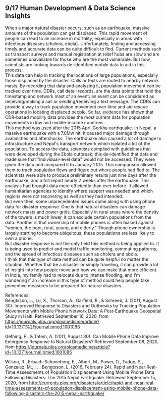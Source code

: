  ## 9/17 Human Development & Data Science Insights  
  When a major natural disaster occurs, such as an earthquake, massive amounts of the population can get displaced. This rapid movement of people can lead to an increase in mortality, especially in areas with infectious diseases (cholera, ebola). Unfortunately, finding and accessing timely and accurate data can be quite difficult to find. Current methods such as transport surveys and manual registration at relief hubs are slow and are sometimes unavailable for those who are the most vulnerable. But now, scientists are looking towards de-identified mobile data to aid in this process.   
  This data can help in tracking the locations of large populations, especially those displaced by the disaster. Calls or texts are routed to nearby network masts. By recording that data and analyzing it, population movement can be tracked over time. CDRs, call detail records,  are the data points that hold the timestamp and network mast of an event; an event can be considered as receiving/making a call or sending/receiving a text message. The CDRs can provide a way to track population movement over time and aid rescue operations in locating displaced people. So far, evidence has shown that CDR-based mobility data provides the most current data for population movements in low and middle-income countries.    
  This method was used after the 2015 April Gorkha earthquake. In Nepal, a massive earthquake with a 7.8Mw hit. It caused major damage through avalanches and aftershocks.  The earthquake also caused a lot of damage to infrastructure and Nepal's transport network which isolated a lot of the population. To access the data, scientists complied with guidelines that were developed during the Ebola outbreak; this de-identified that data and made sure that "individual-level data" would not be accessed. They were given the data and compared it to January 2015. This comparison allowed them to track population flows and figure out where people had fled to. The scientists were able to produce preliminary results just nine days after the earthquake, and a full report nearly 2 weeks after the earthquake. This analysis had brought data more efficiently than ever before. It allowed humanitarian agencies to identify where support was needed and which regions were not recovering as well as they had intended.    
  But even then, some unprecedented issues come along with using phone data for disaster response. One is that natural disasters can damage network masts and power grids. Especially in rural areas where the density of the towers is much lower, it can exclude certain populations from the data. Another is that ownership of mobile phones is often biased against "women, the poor, rural, young, and elderly." Though phone ownership is largely starting to become ubiquitous, these populations are less likely to own a phone.    
  But disaster response is not the only field this method is being applied to. It is being used to predict and model traffic monitoring, commuting patterns, and the spread of infectious diseases such as cholera and ebola.     
  I think that this type of data method can be quite helpful no matter the situation. Whether that be a disaster or simply traveling, it can provide a lot of insight into how people move and how we can make that more efficient. In India, my family had to relocate due to intense flooding, and I'm wondering if an increase in this type of method could help people take preventive measures to be prepared for natural disasters. 

References:  
Bengtsson, L., Lu, X., Thorson, A., Garfield, R., & Schreeb, J. (2011, August 30). Improved Response to Disasters and Outbreaks by Tracking Population Movements with Mobile Phone Network Data: A Post-Earthquake Geospatial Study in Haiti. Retrieved September 16, 2020, from https://journals.plos.org/plosmedicine/article?id=10.1371%2Fjournal.pmed.1001083  

Gething, P., & Tatem, A. (2011, August 30). Can Mobile Phone Data Improve Emergency Response to Natural Disasters? Retrieved September 08, 2020, from https://journals.plos.org/plosmedicine/article?id=10.1371/journal.pmed.1001085   

Wilson, R., Erbach-Schoenberg, E., Albert, M., Power, D., Tudge, S., Gonzalez, M., . . . Bengtsson, L. (2016, February 24). Rapid and Near Real-Time Assessments of Population Displacement Using Mobile Phone Data Following Disasters: The 2015 Nepal Earthquake. Retrieved September 15, 2020, from http://currents.plos.org/disasters/article/rapid-and-near-real-time-assessments-of-population-displacement-using-mobile-phone-data-following-disasters-the-2015-nepal-earthquake/

	


